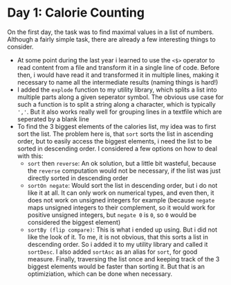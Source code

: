 # Day 1: Calorie Counting

On the first day, the task was to find maximal values in a list of numbers.
Although a fairly simple task, there are already a few interesting things to consider.

* At some point during the last year i learned to use the `<$>` operator
  to read content from a file and transform it in a single line of code. Before then,
  i would have read it and transformed it in multiple lines, making it necessary
  to name all the intermediate results (naming things is hard!)
* I added the `explode` function to my utility library, which splits a list into
  multiple parts along a given seperator symbol. The obvious use case for such
  a function is to split a string along a character, which is typically `','`.
  But it also works really well for grouping lines in a textfile which are seperated
  by a blank line
* To find the 3 biggest elements of the calories list, my idea was to first sort
  the list. The problem here is, that `sort` sorts the list in ascending order,
  but to easily access the biggest elements, i need the list to be sorted in descending order.
  I considered a few options on how to deal with this:
  - `sort` then `reverse`: An ok solution, but a little bit wasteful, because
    the `reverse` computation would not be necessary, if the list was just directly
    sorted in descending order
  - `sortOn negate`: Would sort the list in descending order, but i do not like
    it at all. It can only work on numerical types, and even then, it does not work
    on unsigned integers for example (because `negate` maps unsigned integers to their
    complement, so it would work for positive unsigned integers, but `negate 0` is `0`,
    so `0` would be considered the biggest element)
  - `sortBy (flip compare)`: This is what i ended up using. But i did not like the
    look of it. To me, it is not obvious, that this sorts a list in descending order.
    So i added it to my utility library and called it `sortDesc`. I also added `sortAsc`
    as an alias for `sort`, for good measure.
  Finally, traversing the list once and keeping track of the 3 biggest elements would
  be faster than sorting it. But that is an optimiziation, which can be done when necessary.